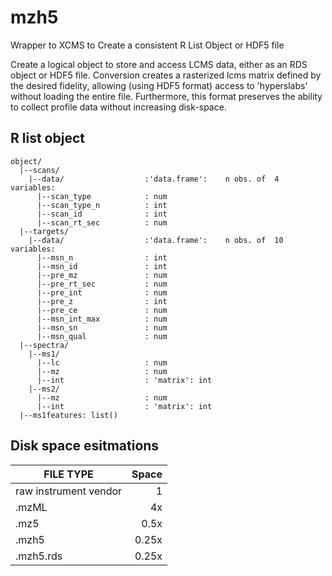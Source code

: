 # mzh5
Wrapper to XCMS to Create a consistent R List Object or HDF5 file

Create a logical object to store and access LCMS data, either as an RDS object or HDF5 file. Conversion creates a rasterized lcms matrix defined by the desired fidelity, allowing (using HDF5 format) access to 'hyperslabs' without loading the entire file. Furthermore, this format preserves the ability to collect profile data without increasing disk-space.

## R list object  
```
object/
  |--scans/
    |--data/                  :'data.frame':	n obs. of  4 variables:
      |--scan_type            : num 
      |--scan_type_n          : int
      |--scan_id              : int 
      |--scan_rt_sec          : num 
  |--targets/
    |--data/                  :'data.frame':	n obs. of  10 variables:
      |--msn_n                : int 
      |--msn_id               : int
      |--pre_mz               : num
      |--pre_rt_sec           : num
      |--pre_int              : num
      |--pre_z                : int
      |--pre_ce               : num
      |--msn_int_max          : num
      |--msn_sn               : num
      |--msn_qual             : num
  |--spectra/
    |--ms1/
      |--lc                   : num
      |--mz                   : num
      |--int                  : 'matrix': int 
    |--ms2/
      |--mz                   : num
      |--int                  : 'matrix': int 
  |--ms1features: list()
```

## Disk space esitmations  

|FILE TYPE              | Space |
|-----------------------|------:|
|raw instrument vendor  | 1     |
|.mzML                  | 4x    |
|.mz5                   | 0.5x  |
|.mzh5                  | 0.25x |
|.mzh5.rds              | 0.25x |
